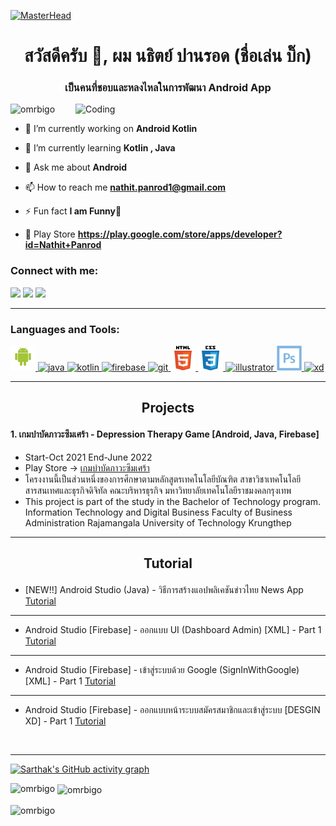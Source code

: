 [![MasterHead](https://1.bp.blogspot.com/-7A4WynwLsMw/XbBpCXG8fHI/AAAAAAAAMt4/uOa1bpLskYgrwGbllhSu2SDj_Mig8SXJQCLcBGAsYHQ/s1600/2000_600px.gif)](https://www.youtube.com/channel/UCoMm_ewHIo03L4M8VXZlr3w)
<h1 align="center">สวัสดีครับ 👋, ผม นธิตย์ ปานรอด (ชื่อเล่น บิ๊ก)</h1>
<h3 align="center">เป็นคนที่ชอบและหลงไหลในการพัฒนา Android App </h3>
<img align="right" alt="Coding" width="400" src="https://cdn.dribbble.com/users/1162077/screenshots/3848914/programmer.gif">

<p align="left"> <img src="https://komarev.com/ghpvc/?username=omrbigo&label=Profile%20views&color=0e75b6&style=flat" alt="omrbigo" /> </p>

- 🔭 I’m currently working on **Android Kotlin**

- 🌱 I’m currently learning **Kotlin , Java**

- 💬 Ask me about **Android**

- 📫 How to reach me **nathit.panrod1@gmail.com**

- ⚡ Fun fact **I am Funny🤣**

- 📱 Play Store **https://play.google.com/store/apps/developer?id=Nathit+Panrod**

### Connect with me:
<a>[<img src="https://img.shields.io/badge/facebook-%231877F2.svg?&style=for-the-badge&logo=facebook&logoColor=white">](https://web.facebook.com/nathit.big)</a> 
<a>[<img src="https://img.shields.io/badge/youtube-%23E4405F.svg?&style=for-the-badge&logo=instagram&logoColor=white">](https://www.youtube.com/channel/UCoMm_ewHIo03L4M8VXZlr3w)</a>
<a>[<img src="https://img.shields.io/badge/facebook-fanpage-%231877F2.svg?&style=for-the-badge&logo=facebook fanpage&logoColor=white">](https://web.facebook.com/NathitChannel)</a> 

---

<h3 align="left">Languages and Tools:</h3>
<p align="left"> <a href="https://developer.android.com" target="_blank" rel="noreferrer"> <img src="https://raw.githubusercontent.com/devicons/devicon/master/icons/android/android-original-wordmark.svg" alt="android" width="40" height="40"/> </a> <a href="https://www.java.com" target="_blank" rel="noreferrer"> <img src="https://cdn.jsdelivr.net/gh/devicons/devicon/icons/java/java-original-wordmark.svg" alt="java" width="40" height="40"/> <a href="https://kotlinlang.org" target="_blank" rel="noreferrer"> <img src="https://cdn.jsdelivr.net/gh/devicons/devicon/icons/kotlin/kotlin-original-wordmark.svg" alt="kotlin" width="40" height="40"/> </a> <a href="https://firebase.google.com/" target="_blank" rel="noreferrer"> <img src="https://www.vectorlogo.zone/logos/firebase/firebase-icon.svg" alt="firebase" width="40" height="40"/> </a> <a href="https://git-scm.com/" target="_blank" rel="noreferrer"> <img src="https://www.vectorlogo.zone/logos/git-scm/git-scm-icon.svg" alt="git" width="40" height="40"/> </a> <a href="https://www.w3.org/html/" target="_blank" rel="noreferrer"> <img src="https://raw.githubusercontent.com/devicons/devicon/master/icons/html5/html5-original-wordmark.svg" alt="html5" width="40" height="40"/> </a> <a href="https://www.w3schools.com/css/" target="_blank" rel="noreferrer"> <img src="https://raw.githubusercontent.com/devicons/devicon/master/icons/css3/css3-original-wordmark.svg" alt="css3" width="40" height="40"/> </a> <a href="https://www.adobe.com/in/products/illustrator.html" target="_blank" rel="noreferrer"> <img src="https://www.vectorlogo.zone/logos/adobe_illustrator/adobe_illustrator-icon.svg" alt="illustrator" width="40" height="40"/> </a> </a> <a href="https://www.photoshop.com/en" target="_blank" rel="noreferrer"> <img src="https://raw.githubusercontent.com/devicons/devicon/master/icons/photoshop/photoshop-line.svg" alt="photoshop" width="40" height="40"/> </a> <a href="https://www.adobe.com/products/xd.html" target="_blank" rel="noreferrer"> <img src="https://cdn.worldvectorlogo.com/logos/adobe-xd.svg" alt="xd" width="40" height="40"/> </a> </p>

---

## <p align="center">Projects</p>

#### 1. เกมบำบัดภาวะซึมเศร้า - Depression Therapy Game [Android, Java, Firebase]
* Start-Oct 2021 End-June 2022 
* Play Store -> [เกมบำบัดภาวะซึมเศร้า](https://play.google.com/store/apps/details?id=com.depressiontherapygame)
* โครงงานนี้เป็นส่วนหนึ่งของการศึกษาตามหลักสูตรเทคโนโลยีบัณฑิต สาขาวิชาเทคโนโลยีสารสนเทศและธุรกิจดิจิทัล คณะบริหารธุรกิจ มหาวิทยาลัยเทคโนโลยีราชมงคลกรุงเทพ
* This project is part of the study in the Bachelor of Technology program.
Information Technology and Digital Business Faculty of Business Administration
Rajamangala University of Technology Krungthep

---

## <p align="center">Tutorial</p>

* [NEW!!] Android Studio (Java) - วิธีการสร้างแอปพลิเคชันข่าวไทย News App [Tutorial](https://youtu.be/tifCpoBvffM)

---

* Android Studio [Firebase] - ออกแบบ UI (Dashboard Admin) [XML] - Part 1 [Tutorial](https://youtu.be/UjWdFvOW2Lw)

---

* Android Studio [Firebase] - เข้าสู่ระบบด้วย Google (SignInWithGoogle) [XML] - Part 1 [Tutorial](https://youtu.be/n5xjO8VWCGQ)

---

* Android Studio [Firebase] - ออกแบบหน้าระบบสมัครสมาชิกและเข้าสู่ระบบ [DESGIN XD] - Part 1 [Tutorial](https://youtu.be/n5xjO8VWCGQ)

<br>

---

[![Sarthak's GitHub activity graph](https://activity-graph.herokuapp.com/graph?username=omrbigo&&theme=xcode)](https://github.com/oMrBIGo)

<p><img align="left" src="https://github-readme-stats.vercel.app/api/top-langs?username=omrbigo&show_icons=true&locale=en&layout=compact&theme=tokyonight" alt="omrbigo" /></p>

<p>&nbsp;<img align="center" src="https://github-readme-stats.vercel.app/api?username=omrbigo&show_icons=true&locale=en&theme=tokyonight" alt="omrbigo" /></p>

<p><img align="center" src="https://github-readme-streak-stats.herokuapp.com/?user=omrbigo&&theme=tokyonight" alt="omrbigo" /></p>
